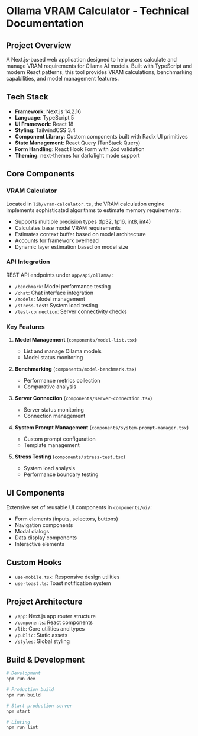 # Ollama VRAM Calculator - Technical Documentation

## Project Overview
A Next.js-based web application designed to help users calculate and manage VRAM requirements for Ollama AI models. Built with TypeScript and modern React patterns, this tool provides VRAM calculations, benchmarking capabilities, and model management features.

## Tech Stack
- **Framework**: Next.js 14.2.16
- **Language**: TypeScript 5
- **UI Framework**: React 18
- **Styling**: TailwindCSS 3.4
- **Component Library**: Custom components built with Radix UI primitives
- **State Management**: React Query (TanStack Query)
- **Form Handling**: React Hook Form with Zod validation
- **Theming**: next-themes for dark/light mode support

## Core Components

### VRAM Calculator
Located in `lib/vram-calculator.ts`, the VRAM calculation engine implements sophisticated algorithms to estimate memory requirements:
- Supports multiple precision types (fp32, fp16, int8, int4)
- Calculates base model VRAM requirements
- Estimates context buffer based on model architecture
- Accounts for framework overhead
- Dynamic layer estimation based on model size

### API Integration
REST API endpoints under `app/api/ollama/`:
- `/benchmark`: Model performance testing
- `/chat`: Chat interface integration
- `/models`: Model management
- `/stress-test`: System load testing
- `/test-connection`: Server connectivity checks

### Key Features
1. **Model Management** (`components/model-list.tsx`)
   - List and manage Ollama models
   - Model status monitoring

2. **Benchmarking** (`components/model-benchmark.tsx`)
   - Performance metrics collection
   - Comparative analysis

3. **Server Connection** (`components/server-connection.tsx`)
   - Server status monitoring
   - Connection management

4. **System Prompt Management** (`components/system-prompt-manager.tsx`)
   - Custom prompt configuration
   - Template management

5. **Stress Testing** (`components/stress-test.tsx`)
   - System load analysis
   - Performance boundary testing

## UI Components
Extensive set of reusable UI components in `components/ui/`:
- Form elements (inputs, selectors, buttons)
- Navigation components
- Modal dialogs
- Data display components
- Interactive elements

## Custom Hooks
- `use-mobile.tsx`: Responsive design utilities
- `use-toast.ts`: Toast notification system

## Project Architecture
- `/app`: Next.js app router structure
- `/components`: React components
- `/lib`: Core utilities and types
- `/public`: Static assets
- `/styles`: Global styling

## Build & Development
```bash
# Development
npm run dev

# Production build
npm run build

# Start production server
npm start

# Linting
npm run lint
